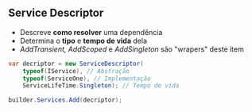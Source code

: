 ## Service Descriptor

- Descreve **como resolver** uma dependência
- Determina o **tipo** e **tempo de vida** dela
- *AddTransient, AddScoped* e *AddSingleton* são "wrapers" deste item

`````c#
var decriptor = new ServiceDescriptor(
	typeof(IService), // Abstração
    typeof(ServiceOne), // Implementação
    ServiceLifeTime.Singleton); // Tempo de vida

builder.Services.Add(decriptor);
`````

